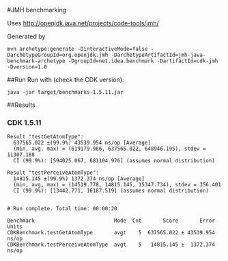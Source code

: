 #JMH benchmarking 

Uses http://openjdk.java.net/projects/code-tools/jmh/

Generated by 
````
mvn archetype:generate -DinteractiveMode=false -DarchetypeGroupId=org.openjdk.jmh -DarchetypeArtifactId=jmh-java-benchmark-archetype -DgroupId=net.idea.benchmark -DartifactId=cdk-jmh -Dversion=1.0
````

##Run
Run with (check the CDK version):
````
java -jar target/benchmarks-1.5.11.jar
````

##Results

### CDK 1.5.11
````
Result "testGetAtomType":
  637565.022 ±(99.9%) 43539.954 ns/op [Average]
  (min, avg, max) = (619179.986, 637565.022, 648946.195), stdev = 11307.188
  CI (99.9%): [594025.067, 681104.976] (assumes normal distribution)

Result "testPerceiveAtomType":
  14815.145 ±(99.9%) 1372.374 ns/op [Average]
  (min, avg, max) = (14519.778, 14815.145, 15347.734), stdev = 356.401
  CI (99.9%): [13442.771, 16187.519] (assumes normal distribution)


# Run complete. Total time: 00:00:20

Benchmark                          Mode  Cnt       Score       Error  Units
CDKBenchmark.testGetAtomType       avgt    5  637565.022 ± 43539.954  ns/op
CDKBenchmark.testPerceiveAtomType  avgt    5   14815.145 ±  1372.374  ns/op


